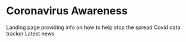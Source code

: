 # Coronavirus Awareness 
Landing page providing info on how to help stop the spread
Covid data tracker
Latest news